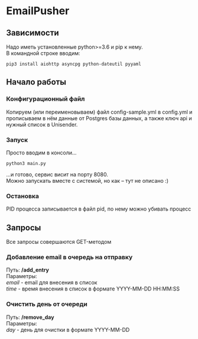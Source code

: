 # EmailPusher

## Зависимости
Надо иметь установленные python>=3.6 и pip к нему.  
В командной строке вводим:
```shell
pip3 install aiohttp asyncpg python-dateutil pyyaml
```

## Начало работы
### Конфигурационный файл
Копируем (или переименовываем) файл config-sample.yml в config.yml и прописываем в нём данные от Postgres базы данных, а также ключ api и нужный список в Unisender.
### Запуск
Просто вводим в консоли...
```shell
python3 main.py
```
...и готово, сервис висит на порту 8080.  
Можно запускать вместе с системой, но как – тут не описано :)
### Остановка
PID процесса записывается в файл pid, по нему можно убивать процесс

## Запросы
Все запросы совершаются GET-методом
### Добавление email в очередь на отправку
Путь: **/add_entry**  
Параметры:  
*email* - email для внесения в список  
*time* - время внесения в список в формате YYYY-MM-DD HH:MM:SS  
### Очистить день от очереди
Путь: **/remove_day**  
Параметры:  
*day* - день для очистки в формате YYYY-MM-DD  